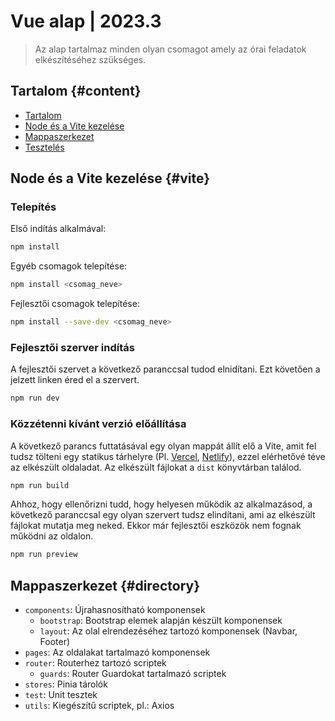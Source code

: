 # Vue alap | 2023.3

> Az alap tartalmaz minden olyan csomagot amely az órai feladatok elkészítéséhez szükséges.

## Tartalom {#content}

- [Tartalom](#content)
- [Node és a Vite kezelése](#vite)
- [Mappaszerkezet](#directory)
- [Tesztelés](#testing)

## Node és a Vite kezelése {#vite}

### Telepítés

Első indítás alkalmával:

```bash
npm install
```

Egyéb csomagok telepítése:

```bash
npm install <csomag_neve>
```

Fejlesztői csomagok telepítése:

```bash
npm install --save-dev <csomag_neve>
```

### Fejlesztői szerver indítás

A fejlesztői szervet a következő paranccsal tudod elnidítani. Ezt követően a jelzett linken éred el a szervert.

```bash
npm run dev
```

### Közzétenni kívánt verzió előállítása

A következő parancs futtatásával egy olyan mappát állít elő a Vite, amit fel tudsz tölteni egy statikus tárhelyre (Pl. [Vercel](https://vercel.com/), [Netlify](https://www.netlify.com/)), ezzel elérhetővé téve az elkészült oldaladat. Az elkészült fájlokat a `dist` könyvtárban találod.

```bash
npm run build
```

Ahhoz, hogy ellenőrizni tudd, hogy helyesen működik az alkalmazásod, a következő paranccsal egy olyan szervert tudsz elindítani, ami az elkészült fájlokat mutatja meg neked. Ekkor már fejlesztői eszközök nem fognak működni az oldalon.

```bash
npm run preview
```

## Mappaszerkezet {#directory}

- `components`: Újrahasnosítható komponensek
  - `bootstrap`: Bootstrap elemek alapján készült komponensek
  - `layout`: Az olal elrendezéséhez tartozó komponensek (Navbar, Footer)
- `pages`: Az oldalakat tartalmazó komponensek
- `router`: Routerhez tartozó scriptek
  - `guards`: Router Guardokat tartalmazó scriptek
- `stores`: Pinia tárolók
- `test`: Unit tesztek
- `utils`: Kiegészítű scriptek, pl.: Axios

